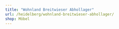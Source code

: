 ```yaml
---
title: "Wohnland Breitwieser Abhollager"
url: /heidelberg/wohnland-breitwieser-abhollager/
shop: Möbel
---
```

